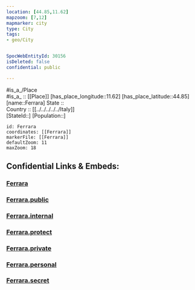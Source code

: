 ```yaml
---
location: [44.85,11.62] 
mapzoom: [7,12] 
mapmarker: city 
type: City
tags:
- geo/City


SpocWebEntityId: 30156
isDeleted: false
confidential: public

---
```

#is_a_/Place  
#is_a_ :: [[Place]] 
[has_place_longitude::11.62] 
[has_place_latitude::44.85] 
[name::Ferrara] 
State ::  
Country :: [[../../../../../Italy]]  
[StateId::] 
[Population::] 



```leaflet
id: Ferrara
coordinates: [[Ferrara]] 
markerFile: [[Ferrara]] 
defaultZoom: 11 
maxZoom: 18
```


## Confidential Links & Embeds: 

### [Ferrara](/_Standards/Earth/Continent/Europe/Europe~South/Italy/regions~Italy/Emilia-Romagna/Ferrara.Province/City/Ferrara.md) 

### [Ferrara.public](/_public/Earth/Continent/Europe/Europe~South/Italy/regions~Italy/Emilia-Romagna/Ferrara.Province/City/Ferrara.public.md) 

### [Ferrara.internal](/_internal/Earth/Continent/Europe/Europe~South/Italy/regions~Italy/Emilia-Romagna/Ferrara.Province/City/Ferrara.internal.md) 

### [Ferrara.protect](/_protect/Earth/Continent/Europe/Europe~South/Italy/regions~Italy/Emilia-Romagna/Ferrara.Province/City/Ferrara.protect.md) 

### [Ferrara.private](/_private/Earth/Continent/Europe/Europe~South/Italy/regions~Italy/Emilia-Romagna/Ferrara.Province/City/Ferrara.private.md) 

### [Ferrara.personal](/_personal/Earth/Continent/Europe/Europe~South/Italy/regions~Italy/Emilia-Romagna/Ferrara.Province/City/Ferrara.personal.md) 

### [Ferrara.secret](/_secret/Earth/Continent/Europe/Europe~South/Italy/regions~Italy/Emilia-Romagna/Ferrara.Province/City/Ferrara.secret.md)

